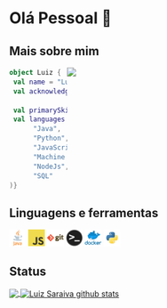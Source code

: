 # Olá Pessoal 👋


## Mais sobre mim

<img align="right" width="400" src="https://i2.wp.com/allhtaccess.info/wp-content/uploads/2018/03/programming.gif?fit=1281%2C716&ssl=1" />

```kotlin
object Luiz {
 val name = "Luiz Octavio Tassinari Saraiva"
 val acknowledgements = "Back_end"

 val primarySkillset = "ALGUMAS HABILIDADES"
 val languages = listOf(
      "Java",
      "Python",
      "JavaScript",
      "Machine Learning",
      "NodeJs",
      "SQL"
)}
```

## Linguagens e ferramentas

<code><img height="30" src="https://raw.githubusercontent.com/github/explore/80688e429a7d4ef2fca1e82350fe8e3517d3494d/topics/java/java.png"></code>
<code><img height="30" src="https://raw.githubusercontent.com/github/explore/80688e429a7d4ef2fca1e82350fe8e3517d3494d/topics/javascript/javascript.png"></code>
<code><img height="30" src="https://raw.githubusercontent.com/github/explore/80688e429a7d4ef2fca1e82350fe8e3517d3494d/topics/git/git.png"></code>
<code><img height="30" src="https://raw.githubusercontent.com/github/explore/80688e429a7d4ef2fca1e82350fe8e3517d3494d/topics/terminal/terminal.png"></code>
<code><img height="30" src="https://raw.githubusercontent.com/github/explore/80688e429a7d4ef2fca1e82350fe8e3517d3494d/topics/docker/docker.png"></code>
<code><img height="30" src="https://raw.githubusercontent.com/github/explore/80688e429a7d4ef2fca1e82350fe8e3517d3494d/topics/python/python.png"></code>


## Status

<a href="https://github.com/Lukxus">
  <img align="center" src="https://github-readme-stats.vercel.app/api/top-langs/?username=lukxus&theme=dracula&hide_langs_below=1" />
</a>

<a href="https://github.com/Lukxus">
 <img align="center" src="https://github-readme-stats.vercel.app/api?username=lukxus&show_icons=true&theme=dracula&line_height=27" alt="Luiz Saraiva github stats"/>
</a>

[website]: https://codedev.ga/
[twitter]: https://twitter.com/SEUTWITTER
[youtube]: https://www.youtube.com/user/SEUYOUTUBE/
[instagram]: https://www.instagram.com/SEUINSTAGRAM/
[linkedin]: https://www.linkedin.com/in/SEULINKEDIN/

<br>
